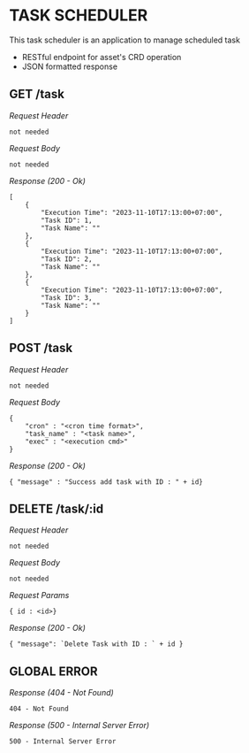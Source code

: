 # TASK SCHEDULER

This task scheduler is an application to manage scheduled task

- RESTful endpoint for asset's CRD operation
- JSON formatted response

## GET /task

_Request Header_

```
not needed
```

_Request Body_

```
not needed
```

_Response (200 - Ok)_

```
[
    {
        "Execution Time": "2023-11-10T17:13:00+07:00",
        "Task ID": 1,
        "Task Name": ""
    },
    {
        "Execution Time": "2023-11-10T17:13:00+07:00",
        "Task ID": 2,
        "Task Name": ""
    },
    {
        "Execution Time": "2023-11-10T17:13:00+07:00",
        "Task ID": 3,
        "Task Name": ""
    }
]
```

## POST /task

_Request Header_

```
not needed
```

_Request Body_

```
{
    "cron" : "<cron time format>",
    "task_name" : "<task name>",
    "exec" : "<execution cmd>"
}
```

_Response (200 - Ok)_

```
{ "message" : "Success add task with ID : " + id}
```

## DELETE /task/:id

_Request Header_

```
not needed
```

_Request Body_

```
not needed
```

_Request Params_

```
{ id : <id>}
```

_Response (200 - Ok)_

```
{ "message": `Delete Task with ID : ` + id }
```

## GLOBAL ERROR

_Response (404 - Not Found)_

```
404 - Not Found
```

_Response (500 - Internal Server Error)_

```
500 - Internal Server Error
```
